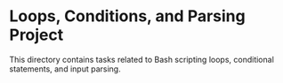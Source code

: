 # Loops, Conditions, and Parsing Project
This directory contains tasks related to Bash scripting loops, conditional statements, and input parsing.
